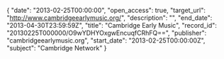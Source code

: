 {
  "date": "2013-02-25T00:00:00", 
  "open_access": true, 
  "target_url": "http://www.cambridgeearlymusic.org/", 
  "description": "", 
  "end_date": "2013-04-30T23:59:59Z", 
  "title": "Cambridge Early Music", 
  "record_id": "20130225T000000/O9wYDHYOxgwEncuqfCRhFQ==", 
  "publisher": "cambridgeearlymusic.org", 
  "start_date": "2013-02-25T00:00:00Z", 
  "subject": "Cambridge Network"
}


